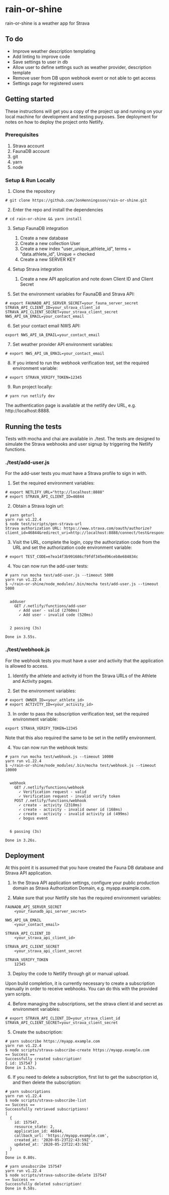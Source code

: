 # rain-or-shine

rain-or-shine is a weather app for Strava

## To do
- Improve weather description templating
- Add linting to improve code
- Save settings to user in db
- Allow user to define settings such as weather provider, description template
- Remove user from DB upon webhook event or not able to get access
- Settings page for registered users


## Getting started

These instructions will get you a copy of the project up and running on your local machine for development and testing purposes. See deployment for notes on how to deploy the project onto Netlify.

### Prerequisites

1. Strava account
1. FaunaDB account
1. git
1. yarn
1. node

### Setup & Run Locally
1. Clone the repository

```
# git clone https://github.com/JonHenningsson/rain-or-shine.git
```

2. Enter the repo and install the dependencies

```
# cd rain-or-shine && yarn install
```

3. Setup FaunaDB integration
   1. Create a new database
   1. Create a new collection User
   1. Create a new index "user_unique_athlete_id", terms = "data.athlete_id", Unique = checked
   1. Create a new SERVER KEY

4. Setup Strava integration
   1. Create a new API application and note down Client ID and Client Secret

5. Set the environment variables for FaunaDB and Strava API:
```
# export FAUNADB_API_SERVER_SECRET=your_fauna_server_secret STRAVA_API_CLIENT_ID=your_strava_client_id STRAVA_API_CLIENT_SECRET=your_strava_client_secret NWS_API_UA_EMAIL=your_contact_email
```

6. Set your contact email NWS API:
```
export NWS_API_UA_EMAIL=your_contact_email
```

7. Set weather provider API environment variables:
```
# export NWS_API_UA_EMAIL=your_contact_email
```

8. If you intend to run the webhook verification test, set the required environment variable:
```
# export STRAVA_VERIFY_TOKEN=12345
```

9. Run project locally:

```
# yarn run netlify dev
```

The authentication page is available at the netlify dev URL, e.g. http://localhost:8888.


## Running the tests

Tests with mocha and chai are available in ./test. The tests are designed to simulate the Strava webhooks and user signup by triggering the Netlify functions.

### ./test/add-user.js

For the add-user tests you must have a Strava profile to sign in with.

1. Set the required environment variables:
```
# export NETLIFY_URL="http://localhost:8888"
# export STRAVA_API_CLIENT_ID=46844
```

2. Obtain a Strava login url:
```
# yarn geturl
yarn run v1.22.4
$ node test/scripts/gen-strava-url
Strava authorization URL: https://www.strava.com/oauth/authorize?client_id=46844&redirect_uri=http://localhost:8888/connect/test&response_type=code&scope=read,activity:write,activity:read&state=not_used
```

3. Visit the URL, complete the login, copy the authorization code from the URL and set the authorization code environment variable:
```
# export TEST_CODE=e7ea14f3b991686cf9fdf345ed96ceb8e684834c
```

4. You can now run the add-user tests:
```
# yarn run mocha test/add-user.js --timeout 5000
yarn run v1.22.4
$ ~/rain-or-shine/node_modules/.bin/mocha test/add-user.js --timeout 5000


  adduser
    GET /.netlify/functions/add-user
      ✓ Add user - valid (2760ms)
      ✓ Add user - invalid code (520ms)


  2 passing (3s)

Done in 3.55s.
```

### ./test/webhook.js

For the webhook tests you must have a user and activity that the application is allowed to access.

1. Identify the athlete and activity id from the Strava URLs of the Athlete and Activity pages.

2. Set the environment variables:
```
# export OWNER_ID=<your_athlete_id>
# export ACTIVITY_ID=<your_activity_id>
```

3. In order to pass the subscription verification test, set the required environment variable:
```
export STRAVA_VERIFY_TOKEN=12345
```
Note that this also required the same to be set in the netlify environment.

4. You can now run the webhook tests:
```
# yarn run mocha test/webhook.js --timeout 10000
yarn run v1.22.4
$ ~/rain-or-shine/node_modules/.bin/mocha test/webhook.js --timeout 10000


  webhook
    GET /.netlify/functions/webhook
      ✓ Verification request - valid
      ✓ Verification request - invalid verify token
    POST /.netlify/functions/webhook
      ✓ create - activity (2310ms)
      ✓ create - activity - invalid owner id (168ms)
      ✓ create - activity - invalid activity id (499ms)
      ✓ bogus event


  6 passing (3s)

Done in 3.26s.
```

## Deployment

At this point it is assumed that you have created the Fauna DB database and Strava API application.

1. In the Strava API application settings, configure your public production domain as Strava Authorization Domain, e.g. myapp.example.com.

2. Make sure that your Netlify site has the required environment variables:
```
FAUNADB_API_SERVER_SECRET
    <your_faunadb_api_server_secret>

NWS_API_UA_EMAIL
    <your_contact_email>

STRAVA_API_CLIENT_ID
    <your_strava_api_client_id>

STRAVA_API_CLIENT_SECRET
    <your_strava_api_client_secret

STRAVA_VERIFY_TOKEN
    12345
```

3. Deploy the code to Netlify through git or manual upload.

Upon build completion, it is currently necessary to create a subscription manually in order to receive webhooks. You can do this with the provided yarn scripts.

4. Before managing the subscriptions, set the strava client id and secret as environment variables:
```
# export STRAVA_API_CLIENT_ID=your_strava_client_id STRAVA_API_CLIENT_SECRET=your_strava_client_secret
```

5. Create the subscription:
```
# yarn subscribe https://myapp.example.com
yarn run v1.22.4
$ node scripts/strava-subscribe-create https://myapp.example.com
== Success ==
Successfully created subscription!
{ id: 157547 }
Done in 1.52s.

```

6. If you need to delete a subscription, first list to get the subscription id, and then delete the subscription:

```
# yarn subscriptions
yarn run v1.22.4
$ node scripts/strava-subscribe-list
== Success ==
Successfully retrieved subscriptions!
[
  {
    id: 157547,
    resource_state: 2,
    application_id: 46844,
    callback_url: 'https://myapp.example.com',
    created_at: '2020-05-23T22:43:59Z',
    updated_at: '2020-05-23T22:43:59Z'
  }
]
Done in 0.80s.

# yarn unsubscribe 157547
yarn run v1.22.4
$ node scripts/strava-subscribe-delete 157547
== Success ==
Successfully deleted subscription!
Done in 0.58s.

```
